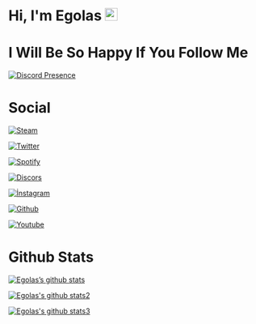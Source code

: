 <h1>Hi, I'm Egolas <img src="https://media.giphy.com/media/hvRJCLFzcasrR4ia7z/giphy.gif" width="25px"></h1>


<h1>I Will Be So Happy If You Follow Me</h1>


  
[![Discord Presence](https://lanyard-profile-readme.vercel.app/api/705355571209175071)](https://discord.com/users/705355571209175071)
  
<h1>Social</h1>

[![Steam](https://img.shields.io/badge/Steam-000000?style=for-the-badge&logo=steam&logoColor=white)](https://steamcommunity.com/id/egemen-only/)

[![Twitter](https://img.shields.io/badge/Twitter-1DA1F2?style=for-the-badge&logo=twitter&logoColor=white)](https://twitter.com/egemen_only)

[![Spotify](https://img.shields.io/badge/Spotify-1ED760?&style=for-the-badge&logo=spotify&logoColor=white)](https://open.spotify.com/user/2f21h46p16gob29xihp33molx?si=QgHrigrHRtastLXu_QOOew&utm_source=copy-link)
  
[![Discors](https://img.shields.io/badge/Discord-7289DA?style=for-the-badge&logo=discord&logoColor=white)](https://discord.com/users/705355571209175071)
  
[![İnstagram](https://img.shields.io/badge/Instagram-E4405F?style=for-the-badge&logo=instagram&logoColor=white)](https://instagram.com/egemen_only)

[![Github](https://img.shields.io/badge/GitHub-100000?style=for-the-badge&logo=github&logoColor=white)](https://github.com/egemenonly)

[![Youtube](https://img.shields.io/badge/YouTube-FF0000?style=for-the-badge&logo=youtube&logoColor=white)](https://youtube.com/channel/UCEDdMrNmNdcPN1E_dNGA7AA)

<h1>Github Stats</h1>

[![Egolas’s github stats](https://github-readme-stats.vercel.app/api?username=EgemenOnly)](https://github.com/EgemenOnly)

[![Egolas's github stats2](https://github-readme-stats.vercel.app/api/top-langs/?username=EgemenOnly)](https//github.com/EgemenOnly)

[![Egolas's github stats3](https://github-readme-streak-stats.herokuapp.com/?user=EgemenOnly)](https://github.com/egemenonly)
